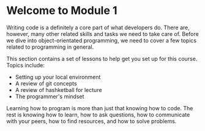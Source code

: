 # Welcome to Module 1

Writing code is a definitely a core part of what developers do. There are,
however, many other related skills and tasks we need to take care of. Before we
dive into object-orientated programming, we need to cover a few topics related
to programming in general.

This section contains a set of lessons to help get you set up for this course.
Topics include:

* Setting up your local environment
* A review of git concepts
* A review of hashketball for lecture
* The programmer's mindset

Learning how to program is more than just that knowing how to code. The rest is
knowing how to learn, how to ask questions, how to communicate with your peers,
how to find resources, and how to solve problems.
